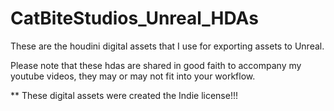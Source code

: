 # CatBiteStudios_Unreal_HDAs
These are the houdini digital assets that I use for exporting assets to Unreal. 

Please note that these hdas are shared in good faith to accompany my youtube videos, they may or may not fit into your workflow. 

** These digital assets were created the Indie license!!!
